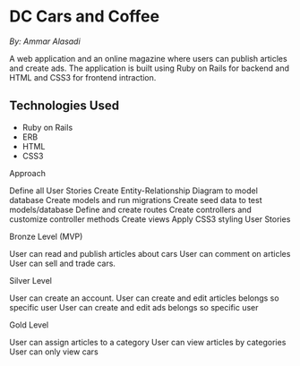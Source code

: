 # DC Cars and Coffee
*By: Ammar Alasadi*

A web application and an online magazine where users can publish articles and create ads. The application is built using Ruby on Rails for backend and HTML and CSS3 for frontend intraction.

## Technologies Used
- Ruby on Rails
- ERB
- HTML
- CSS3


Approach


Define all User Stories
Create Entity-Relationship Diagram to model database
Create models and run migrations
Create seed data to test models/database
Define and create routes
Create controllers and customize controller methods
Create views
Apply CSS3 styling
User Stories

Bronze Level (MVP)

User can read and publish articles about cars
User can comment on articles
User can sell and trade cars.

Silver Level

User can create an account.
User can create and edit articles belongs so specific user
User can create and edit ads  belongs so specific user

Gold Level

User can assign articles to a category
User can view articles by categories
User can only view cars
